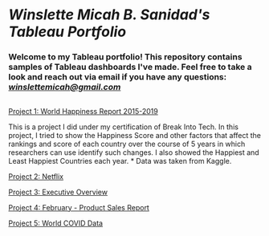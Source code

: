 # *Winslette Micah B. Sanidad's Tableau Portfolio*

### Welcome to my Tableau portfolio! This repository contains samples of Tableau dashboards I've made. Feel free to take a look and reach out via email if you have any questions: *winslettemicah@gmail.com*
##

[Project 1: World Happiness Report 2015-2019](https://public.tableau.com/app/profile/winslette.micah.sanidad/viz/WorldHappinessReport_16926190630610/WorldHappinessReport2015-2019?publish=yes)

  This is a project I did under my certification of Break Into Tech.
  In this project, I tried to show the Happiness Score and other factors that affect the rankings and score of each country over the course of 5 years in which researchers can use identify such changes. I also showed the Happiest and Least Happiest Countries each year.
    * Data was taken from Kaggle.
    

[Project 2: Netflix](https://public.tableau.com/app/profile/winslette.micah.sanidad/viz/Netflix_16933255513220/Netflix?publish=yes)

[Project 3: Executive Overview](https://public.tableau.com/app/profile/winslette.micah.sanidad/viz/ExecutiveOverview_16918103976260/ExecutiveOverview?publish=yes)

[Project 4: February - Product Sales Report](https://public.tableau.com/app/profile/winslette.micah.sanidad/viz/February-ProductSalesReport/February-ProductSalesReport?publish=yes)

[Project 5: World COVID Data](https://public.tableau.com/app/profile/winslette.micah.sanidad/viz/WorldCOVIDData_16916776231150/WorldCovidData?publish=yes)
